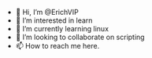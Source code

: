 - 👋 Hi, I’m @ErichVIP
- 👀 I’m interested in learn
- 🌱 I’m currently learning linux
- 💞️ I’m looking to collaborate on scripting
- 📫 How to reach me here.

<!---
ErichVIP/ErichVIP is a ✨ special ✨ repository because its `README.md` (this file) appears on your GitHub profile.
You can click the Preview link to take a look at your changes.
--->
